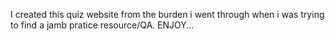 I created this quiz website from the burden i went through when i was trying to find a jamb pratice resource/QA.
ENJOY...
